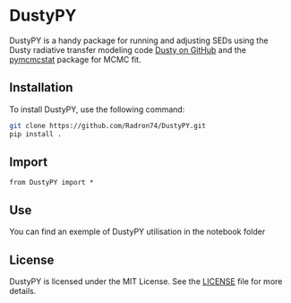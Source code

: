 # DustyPY

DustyPY is a handy package for running and adjusting SEDs using the Dusty radiative transfer modeling code [Dusty on GitHub](https://github.com/ivezic/dusty.git) and the [pymcmcstat](https://github.com/prmiles/pymcmcstat.git) package for MCMC fit.

## Installation

To install DustyPY, use the following command:

```bash
git clone https://github.com/Radron74/DustyPY.git
pip install .
```
## Import

```
from DustyPY import *
```

## Use

You can find an exemple of DustyPY utilisation in the notebook folder

## License

DustyPY is licensed under the MIT License. See the [LICENSE](https://github.com/Radron74/DustyPY/blob/main/LICENSE) file for more details.